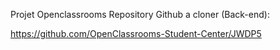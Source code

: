 Projet Openclassrooms
Repository Github a cloner (Back-end):

https://github.com/OpenClassrooms-Student-Center/JWDP5
